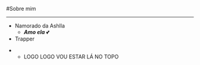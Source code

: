 #Sobre mim

---

* Namorado da Ashlla
  * __*Amo ela*__ :two_hearts:
* Trapper

- * LOGO LOGO VOU ESTAR LÁ NO TOPO

